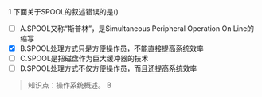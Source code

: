 1
下面关于SPOOL的叙述错误的是()
- [ ] A.SPOOL又称“斯普林”，是Simultaneous Peripheral Operation On Line的缩写
- [x] B.SPOOL处理方式只是方便操作员，不能直接提高系统效率 
- [ ] C.SPOOL是把磁盘作为巨大缓冲器的技术
- [ ] D.SPOOL处理方式不仅方便操作员，而且还提高系统效率

> 知识点：操作系统概述。
> B
